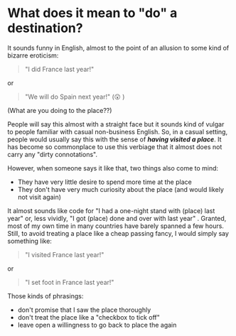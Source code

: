 # What does it mean to "do" a destination?

It sounds funny in English, almost to the point of an allusion to some kind of bizarre eroticism:&#x20;

> "I did France last year!"

or&#x20;

> "We will do Spain next year!" (😲 )

(What are you doing to the place??)

People will say this almost with a straight face but it sounds kind of vulgar to people familiar with casual non-business English. So, in a casual setting, people would usually say this with the sense of _**having visited a place**_. It has become so commonplace to use this verbiage that it almost does not carry any "dirty connotations".

However, when someone says it like that, two things also come to mind:

* They have very little desire to spend more time at the place
* They don't have very much curiosity about the place (and would likely not visit again)&#x20;

It almost sounds like code for "I had a one-night stand with (place) last year" or, less vividly, "I got (place) done and over with last year" . Granted, most of my own time in many countries have barely spanned a few hours. Still, to avoid treating a place like a cheap passing fancy, I would simply say something like:

> "I visited France last year!"

or

> "I set foot in France last year!"

Those kinds of phrasings:

* don't promise that I saw the place thoroughly
* don't treat the place like a "checkbox to tick off"
* leave open a willingness to go back to place the again
